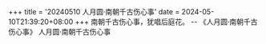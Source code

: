 +++
title = '20240510 人月圆·南朝千古伤心事'
date = 2024-05-10T21:39:20+08:00
+++
南朝千古伤心事，犹唱后庭花。
-- 《人月圆·南朝千古伤心事》 人月圆·南朝千古伤心事
